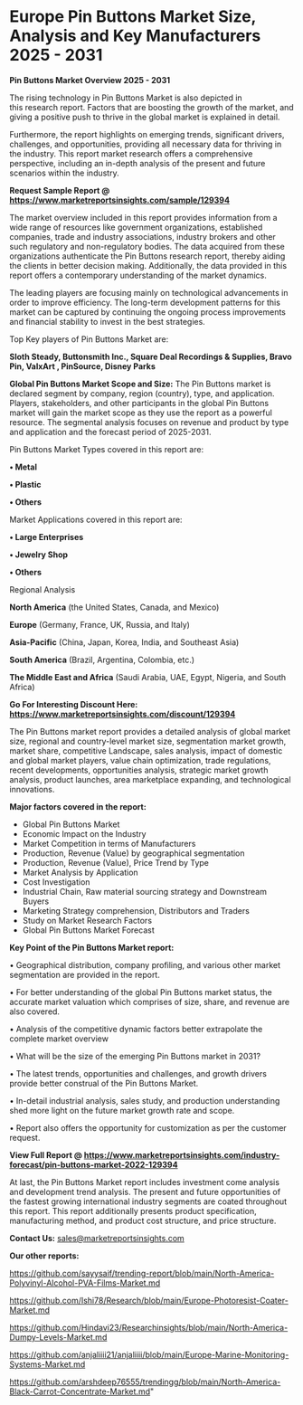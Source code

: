 # Europe Pin Buttons Market Size, Analysis and Key Manufacturers 2025 - 2031

<Strong> Pin Buttons Market Overview 2025 - 2031</strong>

The rising technology in Pin Buttons Market is also depicted in this research report. Factors that are boosting the growth of the market, and giving a positive push to thrive in the global market is explained in detail.

Furthermore, the report highlights on emerging trends, significant drivers, challenges, and opportunities, providing all necessary data for thriving in the industry. This report market research offers a comprehensive perspective, including an in-depth analysis of the present and future scenarios within the industry.

<strong>Request Sample Report @ <a href=https://www.marketreportsinsights.com/sample/129394>https://www.marketreportsinsights.com/sample/129394</a></strong>

The market overview included in this report provides information from a wide range of resources like government organizations, established companies, trade and industry associations, industry brokers and other such regulatory and non-regulatory bodies. The data acquired from these organizations authenticate the Pin Buttons research report, thereby aiding the clients in better decision making. Additionally, the data provided in this report offers a contemporary understanding of the market dynamics.

The leading players are focusing mainly on technological advancements in order to improve efficiency. The long-term development patterns for this market can be captured by continuing the ongoing process improvements and financial stability to invest in the best strategies.

Top Key players of Pin Buttons Market are:

<strong>Sloth Steady, Buttonsmith Inc., Square Deal Recordings & Supplies, Bravo Pin, ValxArt , PinSource, Disney Parks</strong>

<strong><b>Global Pin Buttons Market Scope and Size:</b></strong>
The Pin Buttons market is declared segment by company, region (country), type, and application. Players, stakeholders, and other participants in the global Pin Buttons market will gain the market scope as they use the report as a powerful resource. The segmental analysis focuses on revenue and product by type and application and the forecast period of 2025-2031.

Pin Buttons Market Types covered in this report are:

<strong>• Metal

• Plastic

• Others</strong>

Market Applications covered in this report are:

<strong>• Large Enterprises

• Jewelry Shop

• Others</strong> 

Regional Analysis

<strong>North America</strong> (the United States, Canada, and Mexico)

<strong>Europe</strong> (Germany, France, UK, Russia, and Italy)

<strong>Asia-Pacific</strong> (China, Japan, Korea, India, and Southeast Asia)

<strong>South America</strong> (Brazil, Argentina, Colombia, etc.)

<strong>The Middle East and Africa</strong> (Saudi Arabia, UAE, Egypt, Nigeria, and South Africa)

<strong>Go For Interesting Discount Here: <a href=https://www.marketreportsinsights.com/discount/129394>https://www.marketreportsinsights.com/discount/129394</a></strong>

The Pin Buttons market report provides a detailed analysis of global market size, regional and country-level market size, segmentation market growth, market share, competitive Landscape, sales analysis, impact of domestic and global market players, value chain optimization, trade regulations, recent developments, opportunities analysis, strategic market growth analysis, product launches, area marketplace expanding, and technological innovations.

<strong><b>Major factors covered in the report:</b></strong>
<ul>
  <li>Global Pin Buttons Market </li>
  <li>Economic Impact on the Industry</li>
  <li>Market Competition in terms of Manufacturers</li>
  <li>Production, Revenue (Value) by geographical segmentation</li>
  <li>Production, Revenue (Value), Price Trend by Type</li>
  <li>Market Analysis by Application</li>
  <li>Cost Investigation</li>
  <li>Industrial Chain, Raw material sourcing strategy and Downstream Buyers</li>
  <li>Marketing Strategy comprehension, Distributors and Traders</li>
  <li>Study on Market Research Factors</li>
  <li>Global Pin Buttons Market Forecast</li>
</ul>

<strong><b>Key Point of the Pin Buttons Market report:</b></strong>

• Geographical distribution, company profiling, and various other market segmentation are provided in the report.

• For better understanding of the global Pin Buttons market status, the accurate market valuation which comprises of size, share, and revenue are also covered.

• Analysis of the competitive dynamic factors better extrapolate the complete market overview

• What will be the size of the emerging Pin Buttons market in 2031?

• The latest trends, opportunities and challenges, and growth drivers provide better construal of the Pin Buttons Market.

• In-detail industrial analysis, sales study, and production understanding shed more light on the future market growth rate and scope.

• Report also offers the opportunity for customization as per the customer request.

<strong><b>View Full Report @ <a href=https://www.marketreportsinsights.com/industry-forecast/pin-buttons-market-2022-129394>https://www.marketreportsinsights.com/industry-forecast/pin-buttons-market-2022-129394</a></b></strong>


At last, the Pin Buttons Market report includes investment come analysis and development trend analysis. The present and future opportunities of the fastest growing international industry segments are coated throughout this report. This report additionally presents product specification, manufacturing method, and product cost structure, and price structure.

<strong>Contact Us:</strong>
sales@marketreportsinsights.com

<strong>Our other reports:</strong>

<a href=https://github.com/sayysaif/trending-report/blob/main/North-America-Polyvinyl-Alcohol-PVA-Films-Market.md>https://github.com/sayysaif/trending-report/blob/main/North-America-Polyvinyl-Alcohol-PVA-Films-Market.md</a>

<a href=https://github.com/Ishi78/Research/blob/main/Europe-Photoresist-Coater-Market.md>https://github.com/Ishi78/Research/blob/main/Europe-Photoresist-Coater-Market.md</a>

<a href=https://github.com/Hindavi23/Researchinsights/blob/main/North-America-Dumpy-Levels-Market.md>https://github.com/Hindavi23/Researchinsights/blob/main/North-America-Dumpy-Levels-Market.md</a>

<a href=https://github.com/anjaliiii21/anjaliiii/blob/main/Europe-Marine-Monitoring-Systems-Market.md>https://github.com/anjaliiii21/anjaliiii/blob/main/Europe-Marine-Monitoring-Systems-Market.md</a>

<a href=https://github.com/arshdeep76555/trendingg/blob/main/North-America-Black-Carrot-Concentrate-Market.md>https://github.com/arshdeep76555/trendingg/blob/main/North-America-Black-Carrot-Concentrate-Market.md</a>"
